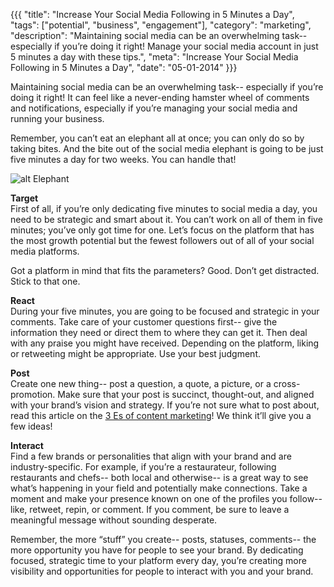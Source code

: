 {{{
  "title": "Increase Your Social Media Following in 5 Minutes a Day",
  "tags": ["potential", "business", "engagement"],
  "category": "marketing",
  "description": "Maintaining social media can be an overwhelming task-- especially if you’re doing it right! Manage your social media account in just 5 minutes a day with these tips.",
  "meta": "Increase Your Social Media Following in 5 Minutes a Day",
  "date": "05-01-2014"
}}}

Maintaining social media can be an overwhelming task-- especially if you’re doing it right! It can feel like a never-ending hamster wheel of comments and notifications, especially if you’re managing your social media and running your business. 

Remember, you can’t eat an elephant all at once; you can only do so by taking bites. And the bite out of the social media elephant is going to be just five minutes a day for two weeks. You can handle that!

![alt Elephant](//dddb43dxo5lmp.cloudfront.net/blog-images/elephant.gif "Elephant")  
 
**Target**<br>
First of all, if you’re only dedicating five minutes to social media a day, you need to be strategic and smart about it. You can’t work on all of them in five minutes; you’ve only got time for one. Let’s focus on the platform that has the most growth potential but the fewest followers out of all of your social media platforms. 

Got a platform in mind that fits the parameters? Good.  Don’t get distracted. Stick to that one.

**React**<br>
During your five minutes, you are going to be focused and strategic in your comments. Take care of your customer questions first-- give the information they need or direct them to where they can get it. Then deal with any praise you might have received. Depending on the platform, liking or retweeting might be appropriate. Use your best judgment.
  
**Post**<br>
Create one new thing-- post a question, a quote, a picture, or a cross-promotion. Make sure that your post is succinct, thought-out, and aligned with your brand’s vision and strategy.  If you’re not sure what to post about, read this article on the [3 Es of content marketing](http://www.goinfinitus.com/myposts/the-3-es-of-content-marketing)! We think it’ll give you a few ideas!

**Interact**<br>
Find a few brands or personalities that align with your brand and are industry-specific. For example, if you’re a restaurateur, following restaurants and chefs-- both local and otherwise-- is a great way to see what’s happening in your field and potentially make connections. Take a moment and make your presence known on one of the profiles you follow-- like, retweet, repin, or comment. If you comment, be sure to leave a meaningful message without sounding desperate.

Remember, the more “stuff” you create-- posts, statuses, comments-- the more opportunity you have for people to see your brand. By dedicating focused, strategic time to your platform every day, you’re creating more visibility and opportunities for people to interact with you and your brand.